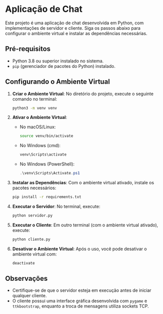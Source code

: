# Aplicação de Chat

Este projeto é uma aplicação de chat desenvolvida em Python, com implementações de servidor e cliente. Siga os passos abaixo para configurar o ambiente virtual e instalar as dependências necessárias.

## Pré-requisitos

- Python 3.8 ou superior instalado no sistema.
- `pip` (gerenciador de pacotes do Python) instalado.

## Configurando o Ambiente Virtual

1. **Criar o Ambiente Virtual**:
   No diretório do projeto, execute o seguinte comando no terminal:
   ```bash
   python3 -m venv venv
   ```

2. **Ativar o Ambiente Virtual**:
   - No macOS/Linux:
     ```bash
     source venv/bin/activate
     ```
   - No Windows (cmd):
     ```cmd
     venv\Scripts\activate
     ```
   - No Windows (PowerShell):
     ```powershell
     .\venv\Scripts\Activate.ps1
     ```

3. **Instalar as Dependências**:
   Com o ambiente virtual ativado, instale os pacotes necessários:
   ```bash
   pip install -r requirements.txt
   ```

4. **Executar o Servidor**:
   No terminal, execute:
   ```bash
   python servidor.py
   ```

5. **Executar o Cliente**:
   Em outro terminal (com o ambiente virtual ativado), execute:
   ```bash
   python cliente.py
   ```

6. **Desativar o Ambiente Virtual**:
   Após o uso, você pode desativar o ambiente virtual com:
   ```bash
   deactivate
   ```

## Observações

- Certifique-se de que o servidor esteja em execução antes de iniciar qualquer cliente.
- O cliente possui uma interface gráfica desenvolvida com `pygame` e `ttkbootstrap`, enquanto a troca de mensagens utiliza sockets TCP.
